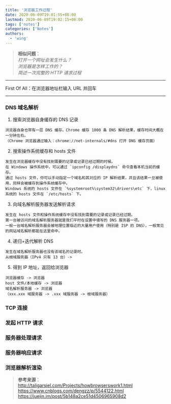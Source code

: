 ```yaml
---
title: '浏览器工作过程'
date: 2020-06-09T19:01:55+08:00
lastmod: 2020-06-09T19:02:15+08:00
tags: ['notes']
categories: ['Notes']
authors:
  - 'wing'
---
```


> **相似问题**：  
> _打开一个网址会发生什么？_  
> _浏览器是怎样工作的？_  
> _简述一次完整的 HTTP 请求过程_

---

First Of All：在浏览器地址栏输入 URL 并回车

---

### DNS 域名解析

1. 搜索浏览器自身缓存的 DNS 记录

```
浏览器自身也带有一层 DNS 缓存。Chrome 缓存 1000 条 DNS 解析结果，缓存时间大概在一分钟左右。
（Chrome 浏览器通过输入：chrome://net-internals/#dns 打开 DNS 缓存页面）
```

2. 搜索操作系统缓存和 hosts 文件

```
发生在浏览器缓存中没有找到需要的记录或记录已经过期的时候。
在 Windows 操作系统中，可以通过 `ipconfig /displaydns` 命令查看本机当前的缓存。
通过 hosts 文件，你可以手动指定一个域名和其对应的 IP 解析结果，并且该结果一旦被使用，同样会被缓存到操作系统缓存中。
Windows 系统的 hosts 文件在 `%systemroot%\system32\drivers\etc` 下，linux 系统的 hosts 文件在 `/etc/hosts` 下。
```

3. 向域名解析服务器发送解析请求

```
发生在 hosts 文件和操作系统缓存中没有找到需要的记录或记录已经过期。
第一台被访问的域名解析服务器就是我们平时在设置中填写的 DNS 服务器一项。
一般一台域名解析服务器会被地理位置临近的大量用户使用（特别是 ISP 的 DNS），一般常见的网站域名解析都能在这里命中。
```

4. 递归+迭代解析 DNS

```
发生在域名解析服务器也没有该域名的记录时。
从根域服务器（IPv4 只有 13 台）->
```

5. 得到 IP 地址，返回给浏览器

```
浏览器缓存 -> 浏览器
host 文件/本地缓存 -> 浏览器
域名解析服务器 -> 浏览器
（xxx.xxx 域服务器 -> .xxx 域服务器 -> 根域服务器）
```

### TCP 连接

### 发起 HTTP 请求

### 服务器处理请求

### 服务器响应请求

### 浏览器解析渲染

> **参考来源**：  
> http://taligarsiel.com/Projects/howbrowserswork1.html  
> https://www.cnblogs.com/dengzz/p/5544122.html  
> https://juejin.im/post/5b148a2ce51d4506965908d2
